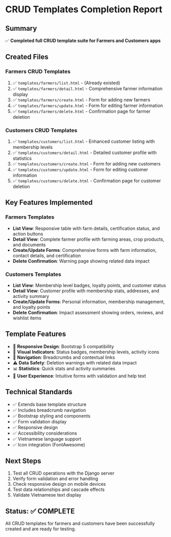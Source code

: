 # CRUD Templates Completion Report

## Summary
✅ **Completed full CRUD template suite for Farmers and Customers apps**

## Created Files

### Farmers CRUD Templates
1. ✅ `templates/farmers/list.html` - (Already existed)
2. ✅ `templates/farmers/detail.html` - Comprehensive farmer information display
3. ✅ `templates/farmers/create.html` - Form for adding new farmers
4. ✅ `templates/farmers/update.html` - Form for editing farmer information
5. ✅ `templates/farmers/delete.html` - Confirmation page for farmer deletion

### Customers CRUD Templates  
1. ✅ `templates/customers/list.html` - Enhanced customer listing with membership levels
2. ✅ `templates/customers/detail.html` - Detailed customer profile with statistics
3. ✅ `templates/customers/create.html` - Form for adding new customers
4. ✅ `templates/customers/update.html` - Form for editing customer information  
5. ✅ `templates/customers/delete.html` - Confirmation page for customer deletion

## Key Features Implemented

### Farmers Templates
- **List View**: Responsive table with farm details, certification status, and action buttons
- **Detail View**: Complete farmer profile with farming areas, crop products, and documents
- **Create/Update Forms**: Comprehensive forms with farm information, contact details, and certification
- **Delete Confirmation**: Warning page showing related data impact

### Customers Templates
- **List View**: Membership level badges, loyalty points, and customer status
- **Detail View**: Customer profile with membership stats, addresses, and activity summary
- **Create/Update Forms**: Personal information, membership management, and loyalty points
- **Delete Confirmation**: Impact assessment showing orders, reviews, and wishlist items

## Template Features
- 📱 **Responsive Design**: Bootstrap 5 compatibility
- 🎨 **Visual Indicators**: Status badges, membership levels, activity icons
- 🔗 **Navigation**: Breadcrumbs and contextual links
- ⚠️ **Data Safety**: Deletion warnings with related data impact
- 📊 **Statistics**: Quick stats and activity summaries
- 🎯 **User Experience**: Intuitive forms with validation and help text

## Technical Standards
- ✅ Extends base template structure
- ✅ Includes breadcrumb navigation
- ✅ Bootstrap styling and components
- ✅ Form validation display
- ✅ Responsive design
- ✅ Accessibility considerations
- ✅ Vietnamese language support
- ✅ Icon integration (FontAwesome)

## Next Steps
1. Test all CRUD operations with the Django server
2. Verify form validation and error handling
3. Check responsive design on mobile devices
4. Test data relationships and cascade effects
5. Validate Vietnamese text display

## Status: ✅ COMPLETE
All CRUD templates for farmers and customers have been successfully created and are ready for testing.
